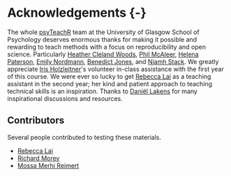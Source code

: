 
# Acknowledgements {-}

The whole [psyTeachR](https://psyteachr.github.io) team at the University of Glasgow School of Psychology deserves enormous thanks for making it possible and rewarding to teach methods with a focus on reproducibility and open science. Particularly [Heather Cleland Woods](https://github.com/clelandwoods/), [Phil McAleer](https://github.com/philmcaleer), [Helena Paterson](https://github.com/HelenaPaterson), [Emily Nordmann](https://github.com/emilynordmann/), [Benedict Jones](http://facelab.org/People/benjones), and [Niamh Stack](https://github.com/eavanmac). We greatly appreciate [Iris Holzleitner](https://github.com/orgs/facelab/people/iholzleitner)'s volunteer in-class assistance with the first year of this course. We were ever so lucky to get [Rebecca Lai](https://github.com/RebeccaJLai) as a teaching assistant in the second year; her kind and patient approach to teaching technical skills is an inspiration. Thanks to [Daniël Lakens](https://github.com/Lakens) for many inspirational discussions and resources.

## Contributors

Several people contributed to testing these materials.

* [Rebecca Lai](https://github.com/RebeccaJLai)
* [Richard Morey](https://github.com/richarddmorey)
* [Mossa Merhi Reimert](https://github.com/CGMossa)
